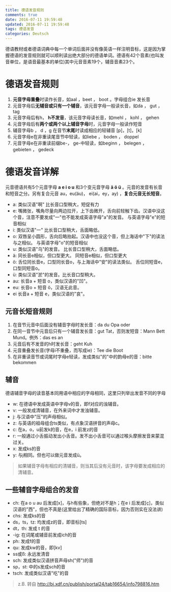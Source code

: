 ```yaml
---
title: 德语发音规则
comments: true
date: 2016-07-11 19:59:48
updated: 2016-07-11 19:59:48
tags: 德语发音
categories: Deutsch
---
```

德语教材或者德语词典中每一个单词后面并没有像英语一样注明音标，这是因为掌握德语的发音规则就可以顺利读出绝大部分的德语单词。德语有42个音素(也叫发音单位，是语音最基本的单位)其中元音音素19个，辅音音素23个。
<!-- more -->
# 德语发音规则

1. **元音字母重叠**时读作长音，如aal ，beet ， boot 。字母组合ie 发长音
2. 元音字母后**无辅音或只有一个辅音**，该元音字母一般读长音，如da ， gut ， tag
3. 元音字母后有h， **h不发音**，该元音字母读长音，如mehl ， kohl ， gehen
4. 元音字母后有**两个或两个以上辅音字母**时，元音字母一般读作短音
5. 辅音字母b ， d ，g 在音节**末尾**时读成相应的轻辅音 \[p\]，\[t\]，\[k\]
6. 元音字母e在非重读尾音节中轻读，如liebe ， boden ， doppel
7. 元音字母e在非重读前缀be-， ge-中轻读，如beginn ， belegen ， gebieten ， gedeck

# 德语发音详解

元音德语共有5个元音字母 **a e i o u** 和3个变元音字母 **ä ö ü** 。元音的发音有长音和短音之分。另有复合元音 au，eu(äu)， ei(ai，ey，ay) ，**复合元音无长短音**。
- a: 类似汉语"啊" 比长音口型稍大，短促有力
- e: 嘴微张，嘴角尽量向两边拉开，上下齿微开，舌向前轻触下齿。汉语中没这个音，注意不要发成"一"也不能发成英语字母"a"的发音。 与英语字母"e"的短音相似
- i: 类似汉语"一" 比长音口型稍大，舌面略低。
- o: 双唇呈小圆形，舌向后略抬起。汉语中也没这个音，但上海话中"下"的读法与之相似。 与英语字母"o"的短音相似
- u: 类似汉语"乌"的发音。 比长音口型稍大，舌面略低。
- ä: 同长音e相似，但口型更大。 同短音e相似，但口型更大
- ö: 舌位同长音e，口型同长音o，与上海话中"安"的读法类似。 舌位同短音e，口型同短音o。
- ü: 类似汉语"淤"的发音。比长音口型稍大。
- au: 长音a + 短音 o，类似汉语的"凹"。
- eu: 长音o + 短音 ö，汉语无此音。
- ei 长音a + 短音 e，类似汉语的"哀"。

## 元音长短音规则
1. 在音节元音中后面没有辅音字母时发长音：da du Opa oder
2. 在同一音节中元音后只有一个辅音发长音：gut Tat，否则发短音：Mann Bett Mund。例外：das es an
3. 元音后有不发音的h时发长音：geht Kuh
4. 元音重叠发长音(字母i不重叠，而写成ie)：Tee die Boot
5. 在非重读音节或词尾时字母e轻读，发成类似"的"中的韵母e的音：bitte bekommen

## 辅音
德语辅音字母的读音基本同用语中相应的字母相同，这里只列举出发音不同的字母
- w: 在德语中发成英语中字母v的音，即f对应的浊辅音。
- v: 一般发成清辅音，在外来词中才发浊辅音。
- j: 与汉语中"压"的声母相似。
- z: 与英语的祖母组合ts类似，有点象汉语拼音的声母c。
- c: 在a，o，u前发k的音，在e，i 前发z的音
- r: 一般通过小舌振动发出小舌音。发不出小舌音可以通过喉头摩擦发音来蒙混过关。
- x: 发成ks的音
- y: 与j相同。但也可以做元音发成ü。

> 如果辅音字母有相应的清辅音，则当其后没有元音时，该字母要发成相应的清辅音。

## 一些辅音字母组合的发音
- ch: 在a o u au 后发成\[x\]，与h有些象，但绝对不是h；在e i 后发成\[ç\]，类似汉语的"西"，但也不真是(这里给出了精确的国际音标，因为否则实在没法讲)
- chs: 发成ks的音
- ds，ts，tz: 均发成z的音，即音标\[ts\]
- dt，th: 发成 t 的音
- \-ig: 在词尾或辅音前发成ich的音
- ph: 发成f的音
- qu: 发成kw的音，即\[kv\]
- ss或ß: 永远发清音
- sch: 发成类似汉语拼音声母sh("师")的音
- sp，st: 中的s发成sch的音
- tsch: 发成类似汉语"吃"的音

> z.B. 转自 http://bj.xdf.cn/publish/portal24/tab16654/info798816.htm

